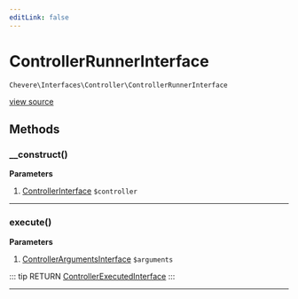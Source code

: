 ```yaml
---
editLink: false
---
```


# ControllerRunnerInterface

`Chevere\Interfaces\Controller\ControllerRunnerInterface`

[view source](https://github.com/chevere/chevere/blob/master/interfaces/Controller/ControllerRunnerInterface.php)

## Methods

### __construct()

**Parameters**

1. [ControllerInterface](./ControllerInterface.md) `$controller`

---

### execute()

**Parameters**

1. [ControllerArgumentsInterface](./ControllerArgumentsInterface.md) `$arguments`

::: tip RETURN
[ControllerExecutedInterface](./ControllerExecutedInterface.md)
:::

---
